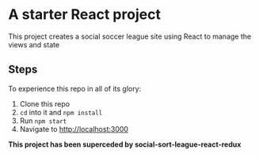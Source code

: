 # A starter React project 

This project creates a social soccer league site using React to manage the views and state


## Steps

To experience this repo in all of its glory:

1. Clone this repo
2. `cd` into it and `npm install`
3. Run `npm start`
4. Navigate to [http://localhost:3000](http://localhost:3000)

**This project has been superceded by social-sort-league-react-redux**
